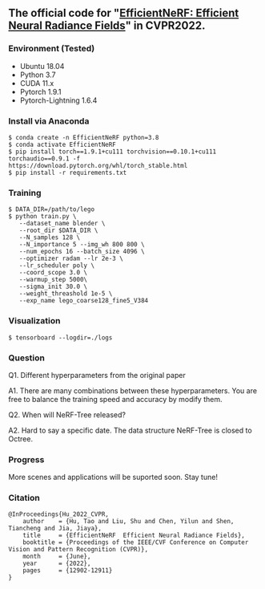## The official code for "[EfficientNeRF: Efficient Neural Radiance Fields](https://openaccess.thecvf.com/content/CVPR2022/html/Hu_EfficientNeRF__Efficient_Neural_Radiance_Fields_CVPR_2022_paper.html)" in CVPR2022.

### Environment (Tested)
- Ubuntu 18.04
- Python 3.7
- CUDA 11.x
- Pytorch 1.9.1
- Pytorch-Lightning 1.6.4

### Install via Anaconda
```
$ conda create -n EfficientNeRF python=3.8
$ conda activate EfficientNeRF
$ pip install torch==1.9.1+cu111 torchvision==0.10.1+cu111 torchaudio==0.9.1 -f https://download.pytorch.org/whl/torch_stable.html
$ pip install -r requirements.txt
```

### Training
```
$ DATA_DIR=/path/to/lego
$ python train.py \
   --dataset_name blender \
   --root_dir $DATA_DIR \
   --N_samples 128 \
   --N_importance 5 --img_wh 800 800 \
   --num_epochs 16 --batch_size 4096 \
   --optimizer radam --lr 2e-3 \
   --lr_scheduler poly \
   --coord_scope 3.0 \
   --warmup_step 5000\
   --sigma_init 30.0 \
   --weight_threashold 1e-5 \
   --exp_name lego_coarse128_fine5_V384
```

### Visualization
```
$ tensorboard --logdir=./logs
```

### Question
Q1. Different hyperparameters from the original paper

A1. There are many combinations between these hyperparameters. You are free to balance the training speed and accuracy by modify them. 

Q2. When will NeRF-Tree released?

A2. Hard to say a specific date. The data structure NeRF-Tree is closed to Octree.

### Progress
More scenes and applications will be suported soon. Stay tune!

### Citation
```
@InProceedings{Hu_2022_CVPR,
    author    = {Hu, Tao and Liu, Shu and Chen, Yilun and Shen, Tiancheng and Jia, Jiaya},
    title     = {EfficientNeRF  Efficient Neural Radiance Fields},
    booktitle = {Proceedings of the IEEE/CVF Conference on Computer Vision and Pattern Recognition (CVPR)},
    month     = {June},
    year      = {2022},
    pages     = {12902-12911}
}
```

